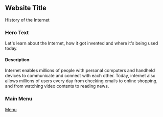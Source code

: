 
## Website Title

History of the Internet

### Hero Text

Let's learn about the Internet, how it got invented and where it's being used today. 

#### Description

Internet enables millions of people with personal computers and handheld devices to communicate and connect with each other. Today, internet also allows millions of users every day from checking emails to online shopping, and from watching video contents to reading news. 

### Main Menu

[Menu](/sections/navbar.md)
